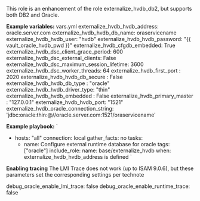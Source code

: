 This role is an enhancement of the role externalize_hvdb_db2, but supports both DB2 and Oracle.

**Example variables:**
vars.yml
externalize_hvdb_hvdb_address: oracle.server.com
externalize_hvdb_hvdb_db_name: oraservicename
externalize_hvdb_hvdb_user: "hvdb"
externalize_hvdb_hvdb_password: "{{ vault_oracle_hvdb_pwd }}"
externalize_hvdb_cfgdb_embedded:  True
externalize_hvdb_dsc_client_grace_period:      600
externalize_hvdb_dsc_external_clients: False
externalize_hvdb_dsc_maximum_session_lifetime: 3600
externalize_hvdb_dsc_worker_threads: 64
externalize_hvdb_first_port      : 2020
externalize_hvdb_hvdb_db_secure  : False
externalize_hvdb_hvdb_db_type    : "oracle"
externalize_hvdb_hvdb_driver_type: "thin"
externalize_hvdb_hvdb_embedded   :  False
externalize_hvdb_primary_master  :  "127.0.0.1"
externalize_hvdb_hvdb_port: "1521"
externalize_hvdb_oracle_connection_string: 'jdbc:oracle:thin:@//oracle.server.com:1521/oraservicename'

**Example playbook:**
`
- hosts: "all"
  connection: local
  gather_facts: no
  tasks:
    - name: Configure external runtime database for oracle
      tags: ["oracle"]
      include_role:
        name: base/externalize_hvdb
      when: externalize_hvdb_hvdb_address is defined
 `

**Enabling tracing**
The LMI Trace does not work (up to ISAM 9.0.6), but these parameters set the corresponding settings per technote

debug_oracle_enable_lmi_trace: false
debug_oracle_enable_runtime_trace: false